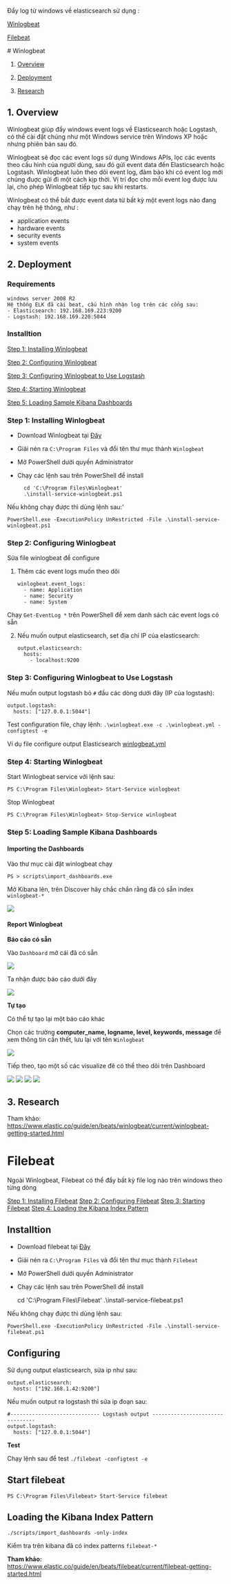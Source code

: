 ﻿Đẩy log từ windows về elasticsearch sử dụng :

[Winlogbeat](#winlogbeat)

[Filebeat](#filebeat)

<a name="winlogbeat">
# Winlogbeat

1. [Overview](#overview)

2. [Deployment](#deployment)

3. [Research](#research)


<a name="overview"></a>
## 1. Overview

Winlogbeat giúp đẩy windows event logs về Elasticsearch hoặc Logstash, có thể cài đặt chúng như một Windows service trên Windows XP hoặc nhưng phiên bản sau đó.

Winlogbeat sẽ đọc các event logs sử dụng Windows APIs, lọc các events theo cấu hình của người dùng, sau đó gửi event data đến Elasticsearch hoặc Logstash. Winlogbeat luôn theo dõi event log, đảm bảo khi có event log mới chúng đuợc gửi đi một cách kịp thời. Vị trí đọc cho mỗi event log được lưu lại, cho phép Winlogbeat tiếp tục sau khi restarts.

Winlogbeat có thể bắt được event data từ bất kỳ một event logs nào đang chạy trên hệ thông, như :
- application events
- hardware events
- security events
- system events 	

<a name="deployment"></a>
## 2. Deployment
### Requirements
	windows server 2008 R2
	Hệ thống ELK đã cài beat, cấu hình nhận log trên các cổng sau:
	- Elasticsearch: 192.168.169.223:9200
	- Logstash: 192.168.169.220:5044
	 

### Installtion

[Step 1: Installing Winlogbeat](#step1)

[Step 2: Configuring Winlogbeat](#step2)

[Step 3: Configuring Winlogbeat to Use Logstash](#step3)

[Step 4: Starting Winlogbeat](#step4)

[Step 5: Loading Sample Kibana Dashboards](#step5)


<a name="step1"></a>
### Step 1: Installing Winlogbeat 

* Download Winlogbeat tại [Đây](https://www.elastic.co/downloads/beats/winlogbeat)
* Giải nén ra `C:\Program Files` và đổi tên thư mục thành `Winlogbeat`
* Mở PowerShell dưới quyền Administrator
* Chạy các lệnh sau trên PowerShell để install 
		
		cd 'C:\Program Files\Winlogbeat'
		.\install-service-winlogbeat.ps1

Nếu không chạy được thì dùng lệnh sau:'

	PowerShell.exe -ExecutionPolicy UnRestricted -File .\install-service-winlogbeat.ps1


<a name="step2"></a>
### Step 2: Configuring Winlogbeat

Sửa file winlogbeat để configure

1. Thêm các event logs muốn theo dõi
		
	   winlogbeat.event_logs:
	     - name: Application
	     - name: Security
	     - name: System

Chạy `Get-EventLog *` trên PowerShell để xem danh sách các event logs có sẵn

2. Nếu muốn output elasticsearch, set địa chỉ IP của elasticsearch:

	   output.elasticsearch:
	     hosts:
	       - localhost:9200


<a name="step3"></a>
### Step 3: Configuring Winlogbeat to Use Logstash

Nếu muốn output logstash bỏ `#` đầu các dòng dưới đây (IP của logstash):

	output.logstash:
	  hosts: ["127.0.0.1:5044"]

Test configuration file, chạy lệnh: `.\winlogbeat.exe -c .\winlogbeat.yml -configtest -e`

Ví dụ file configure output Elasticsearch [winlogbeat.yml](winlogbeat.yml)

<a name="step4"></a>
### Step 4: Starting Winlogbeat

Start Winlogbeat service với lệnh sau:

	PS C:\Program Files\Winlogbeat> Start-Service winlogbeat

Stop Winlogbeat
	
	PS C:\Program Files\Winlogbeat> Stop-Service winlogbeat

<a name="step5"></a>
### Step 5: Loading Sample Kibana Dashboards

#### Importing the Dashboards

Vào thư mục cài đặt winlogbeat chạy

	PS > scripts\import_dashboards.exe

Mở Kibana lên, trên Discover hãy chắc chắn rằng đã có sẵn index `winlogbeat-*`

<img src = "img\kibana.png">

#### Report Winlogbeat

**Báo cáo có sẵn**

Vào `Dashboard` mở cái đã có sẵn 

<img src="img\8.png">

Ta nhận được báo cáo dưới đây

<img src="img\9.png">

**Tự tạo**

Có thể tự tạo lại một báo cáo khác

Chọn các trường **computer_name, logname, level, keywords, message** để xem thông tin cần thết, lưu lại với tên `Winlogbeat`

<img src="img\1.png">

Tiếp theo, tạo một số các visualize đê có thể theo dõi trên Dashboard

<img src="img\2.png">

<img src="img\3.png">

<img src="img\4.png">

<img src="img\5.png">



<a name="research"></a>
## 3. Research
Tham khảo: https://www.elastic.co/guide/en/beats/winlogbeat/current/winlogbeat-getting-started.html


<a name = "filebeat"></a>
# Filebeat

Ngoài Winlogbeat, Filebeat có thể đẩy bất kỳ file log nào trên windows theo từng dòng

[Step 1: Installing Filebeat](#step1)
[Step 2: Configuring Filebeat](#step2)
[Step 3: Starting Filebeat](#step3)
[Step 4: Loading the Kibana Index Pattern](#step4)

<a name=step1></a>
## Installtion

* Download filebeat tại [Đây](https://www.elastic.co/downloads/beats/filebeat)
* Giải nén ra `C:\Program Files` và đổi tên thư mục thành `Filebeat`
* Mở PowerShell dưới quyền Administrator
* Chạy các lệnh sau trên PowerShell để install 

	cd 'C:\Program Files\Filebeat'
	.\install-service-filebeat.ps1
	
Nếu không chạy được thì dùng lệnh sau:

	PowerShell.exe -ExecutionPolicy UnRestricted -File .\install-service-filebeat.ps1

	
<a name=step2></a>
## Configuring
Sử dụng output elasticsearch, sửa ip như sau:

	output.elasticsearch:
 	  hosts: ["192.168.1.42:9200"] 

Nếu muốn output ra logstash thì sửa ip đoạn sau:

	#----------------------------- Logstash output --------------------------------
	output.logstash:
	  hosts: ["127.0.0.1:5044"]

**Test**

Chạy lệnh sau để test `./filebeat -configtest -e`
	
<a name=step3></a>
## Start filebeat

	PS C:\Program Files\Filebeat> Start-Service filebeat

<a name=step4></a>
## Loading the Kibana Index Pattern

	./scripts/import_dashboards -only-index

Kiểm tra trên kibana đã có index patterns `filebeat-*` 

**Tham khảo:** https://www.elastic.co/guide/en/beats/filebeat/current/filebeat-getting-started.html